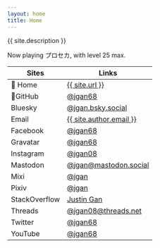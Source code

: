 ```yaml
---
layout: home
title: Home
---
```


{{ site.description }}

Now playing プロセカ, with level 25 max.

| Sites         | Links                                                                              |
| ------------- | ---------------------------------------------------------------------------------- |
| 🌈 Home       | <a href="{{ site.url }}">{{ site.url }}</a>                                        |
| 🌈GitHub      | <a rel="me" href="https://github.com/jgan68">@jgan68</a>                           |
| Bluesky       | <a rel="me" href="https://bsky.app/profile/jgan.bsky.social">@jgan.bsky.social</a> |
| Email         | <a rel="me" href="mailto:{{ site.author.email }}">{{ site.author.email }}</a>      |
| Facebook      | <a rel="me" href="https://facebook.com/jgan08">@jgan68</a>                         |
| Gravatar      | <a rel="me" href="https://gravatar.com/jgan68">@jgan68</a>                         |
| Instagram     | <a rel="me" href="https://instagram.com/jgan08">@jgan08</a>                        |
| Mastodon      | <a rel="me" href="https://mastodon.social/@jgan">@jgan@mastodon.social</a>         |
| Mixi          | <a rel="me" href="https://mixi.social/@jgan">@jgan</a>                             |
| Pixiv         | <a rel="me" href="https://pixiv.net/users/37243507">@jgan</a>                      |
| StackOverflow | <a rel="me" href="https://stackoverflow.com/users/14583453">Justin Gan</a>         |
| Threads       | <a rel="me" href="https://threads.net/@jgan08">@jgan08@threads.net</a>             |
| Twitter       | <a rel="me" href="https://twitter.com/jgan68">@jgan68</a>                          |
| YouTube       | <a rel="me" href="https://youtube.com/@jgan68">@jgan68</a>                         |
